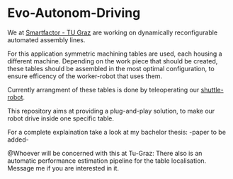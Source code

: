 # Evo-Autonom-Driving


We at [Smartfactor - TU Graz](https://www.smartfactory.tugraz.at/index.html) are working on dynamically reconfigurable automated assembly lines.

For this application symmetric machining tables are used, each housing a different machine.
Depending on the work piece that should be created, these tables should be assembled in the most optimal configuration, to ensure efficency of the worker-robot that uses them.

Currently arrangment of these tables is done by teleoperating our [shuttle-robot](https://evocortex.org/products/evorobot/).

This repository aims at providing a plug-and-play solution, to make our robot drive inside one specific table.

For a complete explaination take a look at my bachelor thesis: -paper to be added-


@Whoever will be concerned with this at Tu-Graz:
    There also is an automatic performance estimation pipeline for the table localisation.
    Message me if you are interested in it.
